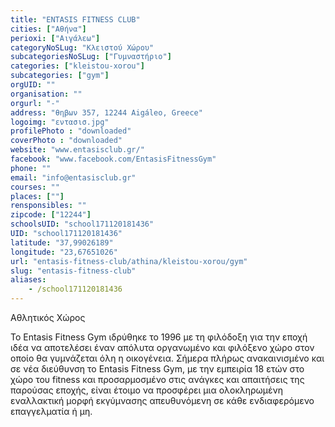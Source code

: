```yaml
---
title: "ENTASIS FITNESS CLUB"
cities: ["Αθήνα"]
perioxi: ["Αιγάλεω"]
categoryNoSLug: "Κλειστού Χώρου"
subcategoriesNoSLug: ["Γυμναστήριο"]
categories: ["kleistou-xorou"]
subcategories: ["gym"]
orgUID: ""
organisation: ""
orgurl: "-"
address: "θηβων 357, 12244 Aigáleo, Greece"
logoimg: "εντασισ.jpg"
profilePhoto : "downloaded"
coverPhoto : "downloaded"
website: "www.entasisclub.gr/"
facebook: "www.facebook.com/EntasisFitnessGym"
phone: ""
email: "info@entasisclub.gr"
courses: ""
places: [""]
rensponsibles: ""
zipcode: ["12244"]
schoolsUID: "school171120181436"
UID: "school171120181436"
latitude: "37,99026189"
longitude: "23,67651026"
url: "entasis-fitness-club/athina/kleistou-xorou/gym"
slug: "entasis-fitness-club"
aliases:
    - /school171120181436
---
```



Αθλητικός Χώρος

Το Entasis Fitness Gym ιδρύθηκε το 1996 με τη φιλόδοξη για την εποχή ιδέα να αποτελέσει έναν απόλυτα οργανωμένο και φιλόξενο χώρο στον οποίο θα γυμνάζεται όλη η οικογένεια. Σήμερα πλήρως ανακαινισμένο και σε νέα διεύθυνση το Entasis Fitness Gym, με την εμπειρία 18 ετών στο χώρο του fitness και προσαρμοσμένο στις ανάγκες και απαιτήσεις της παρούσας εποχής, είναι έτοιμο να προσφέρει μια ολοκληρωμένη εναλλακτική μορφή εκγύμνασης απευθυνόμενη σε κάθε ενδιαφερόμενο επαγγελματία ή μη.